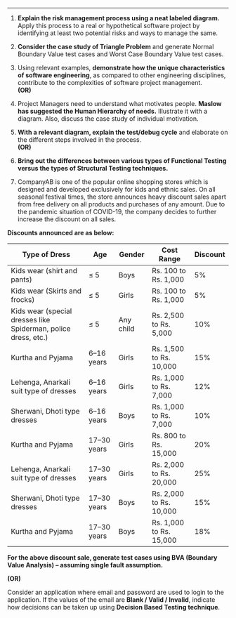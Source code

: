
---

1. **Explain the risk management process using a neat labeled diagram.** Apply this process to a real or hypothetical software project by identifying at least two potential risks and ways to manage the same.
    
2. **Consider the case study of Triangle Problem** and generate Normal Boundary Value test cases and Worst Case Boundary Value test cases.
    
3. Using relevant examples, **demonstrate how the unique characteristics of software engineering**, as compared to other engineering disciplines, contribute to the complexities of software project management.  
    **(OR)**
    
4. Project Managers need to understand what motivates people. **Maslow has suggested the Human Hierarchy of needs.** Illustrate it with a diagram. Also, discuss the case study of individual motivation.
    
5. **With a relevant diagram, explain the test/debug cycle** and elaborate on the different steps involved in the process.  
    **(OR)**
    
6. **Bring out the differences between various types of Functional Testing versus the types of Structural Testing techniques.**
    
7. CompanyAB is one of the popular online shopping stores which is designed and developed exclusively for kids and ethnic sales. On all seasonal festival times, the store announces heavy discount sales apart from free delivery on all products and purchases of any amount. Due to the pandemic situation of COVID-19, the company decides to further increase the discount on all sales.

**Discounts announced are as below:**

|Type of Dress|Age|Gender|Cost Range|Discount|
|---|---|---|---|---|
|Kids wear (shirt and pants)|≤ 5|Boys|Rs. 100 to Rs. 1,000|5%|
|Kids wear (Skirts and frocks)|≤ 5|Girls|Rs. 100 to Rs. 1,000|5%|
|Kids wear (special dresses like Spiderman, police dress, etc.)|≤ 5|Any child|Rs. 2,500 to Rs. 5,000|10%|
|Kurtha and Pyjama|6–16 years|Girls|Rs. 1,500 to Rs. 10,000|15%|
|Lehenga, Anarkali suit type of dresses|6–16 years|Girls|Rs. 1,000 to Rs. 7,000|12%|
|Sherwani, Dhoti type dresses|6–16 years|Boys|Rs. 1,000 to Rs. 7,000|10%|
|Kurtha and Pyjama|17–30 years|Girls|Rs. 800 to Rs. 15,000|20%|
|Lehenga, Anarkali suit type of dresses|17–30 years|Girls|Rs. 2,000 to Rs. 20,000|25%|
|Sherwani, Dhoti type dresses|17–30 years|Boys|Rs. 2,000 to Rs. 10,000|15%|
|Kurtha and Pyjama|17–30 years|Boys|Rs. 1,000 to Rs. 15,000|18%|

**For the above discount sale, generate test cases using BVA (Boundary Value Analysis) – assuming single fault assumption.**

**(OR)**

 
Consider an application where email and password are used to login to the application. If the values of the email are **Blank / Valid / Invalid**, indicate how decisions can be taken up using **Decision Based Testing technique**.
